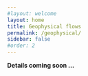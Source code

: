 ```yaml
---
#layout: welcome
layout: home
title: Geophysical flows
permalink: /geophysical/
sidebar: false
#order: 2
---
```


**Details coming soon ...**
